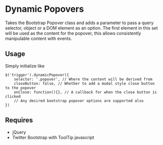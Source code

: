 # Dynamic Popovers

Takes the Bootstrap Popover class and adds a parameter to pass a query selector, object or a DOM element as an option.  The first element in this set will be used as the content for the popover, this allows consistently manipulable content with events.

## Usage
Simply initialize like

    $('trigger').dynamicPopover({
        selector: '.popover', // Where the content will be derived from
        closeButton: false, // Whether to add a modal style close button to the popover
        onClose: function(){}, // A callback for when the close button is clicked
        // Any desired bootstrap popover options are supported also
    })

## Requires

* jQuery
* Twitter Bootstrap with ToolTip javascript